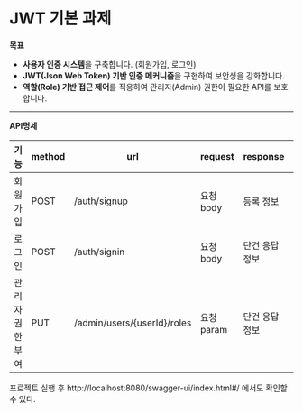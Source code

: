 JWT 기본 과제
========

**목표**

- **사용자 인증 시스템**을 구축합니다. (회원가입, 로그인)
- **JWT(Json Web Token) 기반 인증 메커니즘**을 구현하여 보안성을 강화합니다.
- **역할(Role) 기반 접근 제어**를 적용하여 관리자(Admin) 권한이 필요한 API를 보호합니다.

--------------------------------------
**API명세**



|기능|	method|	url	|request	|response	|status|
|-------------|----|---------------|-----------|---------|--------------|
|회원 가입|POST|	/auth/signup|	요청 body	|등록 정보	|200: 정상 등록|
|로그인|POST|/auth/signin|	요청 body	|단건 응답 정보	|200: 정상 조회|
|관리자 권한부여|PUT|/admin/users/{userId}/roles|	요청 param|	단건 응답 정보|	200: 정상 조회|



프로젝트 실행 후 http://localhost:8080/swagger-ui/index.html#/ 에서도 확인할 수 있다.

